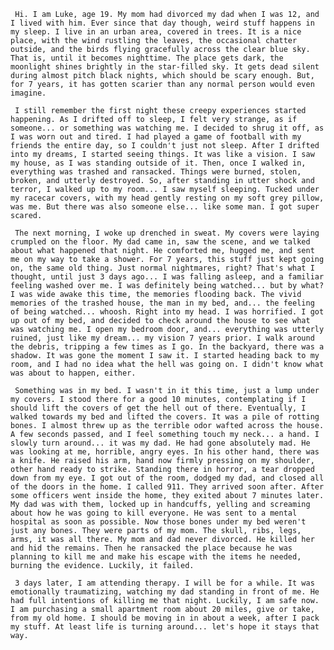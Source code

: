      Hi. I am Luke, age 19. My mom had divorced my dad when I was 12, and I lived with him. Ever since that day though, weird stuff happens in my sleep. I live in an urban area, covered in trees. It is a nice place, with the wind rustling the leaves, the occasional chatter outside, and the birds flying gracefully across the clear blue sky. That is, until it becomes nighttime. The place gets dark, the moonlight shines brightly in the star-filled sky. It gets dead silent during almost pitch black nights, which should be scary enough. But, for 7 years, it has gotten scarier than any normal person would even imagine.

     I still remember the first night these creepy experiences started happening. As I drifted off to sleep, I felt very strange, as if someone... or something was watching me. I decided to shrug it off, as I was worn out and tired. I had played a game of football with my friends the entire day, so I couldn't just not sleep. After I drifted into my dreams, I started seeing things. It was like a vision. I saw my house, as I was standing outside of it. Then, once I walked in, everything was trashed and ransacked. Things were burned, stolen, broken, and utterly destroyed. So, after standing in utter shock and terror, I walked up to my room... I saw myself sleeping. Tucked under my racecar covers, with my head gently resting on my soft grey pillow, was me. But there was also someone else... like some man. I got super scared.

     The next morning, I woke up drenched in sweat. My covers were laying crumpled on the floor. My dad came in, saw the scene, and we talked about what happened that night. He comforted me, hugged me, and sent me on my way to take a shower. For 7 years, this stuff just kept going on, the same old thing. Just normal nightmares, right? That's what I thought, until just 3 days ago... I was falling asleep, and a familiar feeling washed over me. I was definitely being watched... but by what? I was wide awake this time, the memories flooding back. The vivid memories of the trashed house, the man in my bed, and... the feeling of being watched... whoosh. Right into my head. I was horrified. I got up out of my bed, and decided to check around the house to see what was watching me. I open my bedroom door, and... everything was utterly ruined, just like my dream... my vision 7 years prior. I walk around the debris, tripping a few times as I go. In the backyard, there was a shadow. It was gone the moment I saw it. I started heading back to my room, and I had no idea what the hell was going on. I didn't know what was about to happen, either.

     Something was in my bed. I wasn't in it this time, just a lump under my covers. I stood there for a good 10 minutes, contemplating if I should lift the covers of get the hell out of there. Eventually, I walked towards my bed and lifted the covers. It was a pile of rotting bones. I almost threw up as the terrible odor wafted across the house. A few seconds passed, and I feel something touch my neck... a hand. I slowly turn around... it was my dad. He had gone absolutely mad. He was looking at me, horrible, angry eyes. In his other hand, there was a knife. He raised his arm, hand now firmly pressing on my shoulder, other hand ready to strike. Standing there in horror, a tear dropped down from my eye. I got out of the room, dodged my dad, and closed all of the doors in the home. I called 911. They arrived soon after. After some officers went inside the home, they exited about 7 minutes later. My dad was with them, locked up in handcuffs, yelling and screaming about how he was going to kill everyone. He was sent to a mental hospital as soon as possible. Now those bones under my bed weren't just any bones. They were parts of my mom. The skull, ribs, legs, arms, it was all there. My mom and dad never divorced. He killed her and hid the remains. Then he ransacked the place because he was planning to kill me and make his escape with the items he needed, burning the evidence. Luckily, it failed.

     3 days later, I am attending therapy. I will be for a while. It was emotionally traumatizing, watching my dad standing in front of me. He had full intentions of killing me that night. Luckily, I am safe now. I am purchasing a small apartment room about 20 miles, give or take, from my old home. I should be moving in in about a week, after I pack my stuff. At least life is turning around... let's hope it stays that way.